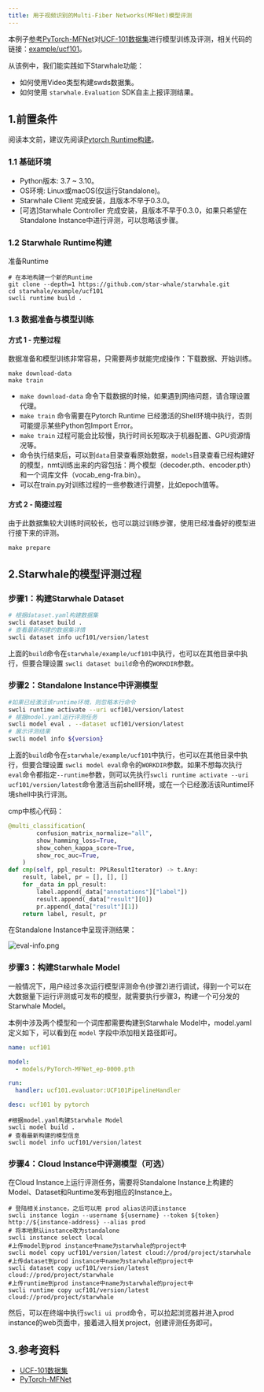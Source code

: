 ```yaml
---
title: 用于视频识别的Multi-Fiber Networks(MFNet)模型评测
---
```


本例子[参考PyTorch-MFNet](https://github.com/cypw/PyTorch-MFNet)对[UCF-101数据集](http://www.crcv.ucf.edu/data/UCF101/UCF101.rar)进行模型训练及评测，相关代码的链接：[example/ucf101](https://github.com/star-whale/starwhale/tree/main/example/ucf101)。

从该例中，我们能实践如下Starwhale功能：

- 如何使用Video类型构建swds数据集。
- 如何使用 `starwhale.Evaluation` SDK自主上报评测结果。

## 1.前置条件

阅读本文前，建议先阅读[Pytorch Runtime构建](pytorch.md)。

### 1.1 基础环境

- Python版本: 3.7 ~ 3.10。
- OS环境: Linux或macOS(仅运行Standalone)。
- Starwhale Client 完成安装，且版本不早于0.3.0。
- [可选]Starwhale Controller 完成安装，且版本不早于0.3.0，如果只希望在Standalone Instance中进行评测，可以忽略该步骤。

### 1.2 Starwhale Runtime构建

准备Runtime

```shell
# 在本地构建一个新的Runtime
git clone --depth=1 https://github.com/star-whale/starwhale.git
cd starwhale/example/ucf101
swcli runtime build .
```

### 1.3 数据准备与模型训练

#### 方式 1 - 完整过程

数据准备和模型训练非常容易，只需要两步就能完成操作：下载数据、开始训练。

```shell
make download-data
make train
```

- `make download-data` 命令下载数据的时候，如果遇到网络问题，请合理设置代理。
- `make train` 命令需要在Pytorch Runtime 已经激活的Shell环境中执行，否则可能提示某些Python包Import Error。
- `make train` 过程可能会比较慢，执行时间长短取决于机器配置、GPU资源情况等。
- 命令执行结束后，可以到`data`目录查看原始数据，`models`目录查看已经构建好的模型，nmt训练出来的内容包括：两个模型（decoder.pth、encoder.pth）和一个词库文件（vocab_eng-fra.bin）。
- 可以在train.py对训练过程的一些参数进行调整，比如epoch值等。

#### 方式 2 - 简捷过程

由于此数据集较大训练时间较长，也可以跳过训练步骤，使用已经准备好的模型进行接下来的评测。

```shell
make prepare
```

## 2.Starwhale的模型评测过程

### 步骤1：构建Starwhale Dataset

```bash
# 根据dataset.yaml构建数据集
swcli dataset build .
# 查看最新构建的数据集详情
swcli dataset info ucf101/version/latest
```

上面的`build`命令在`starwhale/example/ucf101`中执行，也可以在其他目录中执行，但要合理设置 `swcli dataset build`命令的`WORKDIR`参数。

### 步骤2：Standalone Instance中评测模型

```bash
#如果已经激活该runtime环境，则忽略本行命令
swcli runtime activate --uri ucf101/version/latest
# 根据model.yaml运行评测任务
swcli model eval . --dataset ucf101/version/latest
# 展示评测结果
swcli model info ${version}
```

上面的`build`命令在`starwhale/example/ucf101`中执行，也可以在其他目录中执行，但要合理设置 `swcli model eval`命令的`WORKDIR`参数。如果不想每次执行`eval`命令都指定`--runtime`参数，则可以先执行`swcli runtime activate --uri ucf101/version/latest`命令激活当前shell环境，或在一个已经激活该Runtime环境shell中执行评测。

cmp中核心代码：

```python
@multi_classification(
        confusion_matrix_normalize="all",
        show_hamming_loss=True,
        show_cohen_kappa_score=True,
        show_roc_auc=True,
    )
def cmp(self, ppl_result: PPLResultIterator) -> t.Any:
    result, label, pr = [], [], []
    for _data in ppl_result:
        label.append(_data["annotations"]["label"])
        result.append(_data["result"][0])
        pr.append(_data["result"][1])
    return label, result, pr
```

在Standalone Instance中呈现评测结果：

![eval-info.png](../img/examples/ucf101-eval.png)

### 步骤3：构建Starwhale Model

一般情况下，用户经过多次运行模型评测命令(步骤2)进行调试，得到一个可以在大数据量下运行评测或可发布的模型，就需要执行步骤3，构建一个可分发的Starwhale Model。

本例中涉及两个模型和一个词库都需要构建到Starwhale Model中，model.yaml定义如下，可以看到在 `model` 字段中添加相关路径即可。

```yaml
name: ucf101

model:
  - models/PyTorch-MFNet_ep-0000.pth

run:
  handler: ucf101.evaluator:UCF101PipelineHandler

desc: ucf101 by pytorch
```

```shell
#根据model.yaml构建Starwhale Model
swcli model build .
# 查看最新构建的模型信息
swcli model info ucf101/version/latest
```

### 步骤4：Cloud Instance中评测模型（可选）

在Cloud Instance上运行评测任务，需要将Standalone Instance上构建的Model、Dataset和Runtime发布到相应的Instance上。

```shell
# 登陆相关instance，之后可以用 prod alias访问该instance
swcli instance login --username ${username} --token ${token}  http://${instance-address} --alias prod
# 将本地默认instance改为standalone
swcli instance select local
#上传model到prod instance中name为starwhale的project中
swcli model copy ucf101/version/latest cloud://prod/project/starwhale
#上传dataset到prod instance中name为starwhale的project中
swcli dataset copy ucf101/version/latest cloud://prod/project/starwhale
#上传runtime到prod instance中name为starwhale的project中
swcli runtime copy ucf101/version/latest cloud://prod/project/starwhale
```

然后，可以在终端中执行`swcli ui prod`命令，可以拉起浏览器并进入prod instance的web页面中，接着进入相关project，创建评测任务即可。

## 3.参考资料

- [UCF-101数据集](https://www.crcv.ucf.edu/data/UCF101.php)
- [PyTorch-MFNet](https://github.com/cypw/PyTorch-MFNet)
